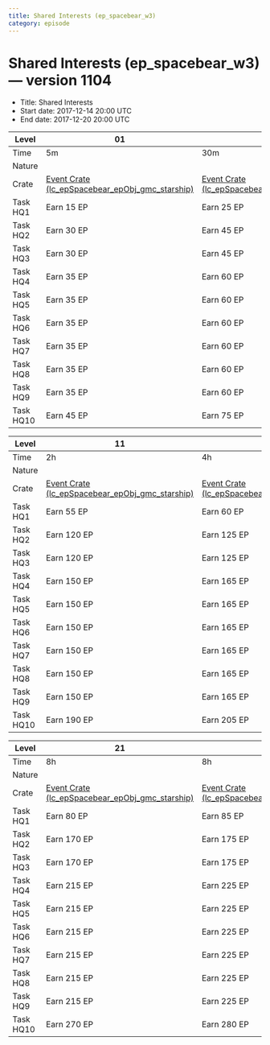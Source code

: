 ```yaml
---
title: Shared Interests (ep_spacebear_w3)
category: episode
---
```


# Shared Interests (ep_spacebear_w3) — version 1104



  * Title: Shared Interests
  * Start date: 2017-12-14 20:00 UTC
  * End date: 2017-12-20 20:00 UTC

|Level    |01                                                                                       |02                                                                                       |03                                                               |04                                                                                       |05                                                                                       |06                                                                                       |07                                                                                       |08                                                                             |09                                                                                       |10                                                                                       |
|---------|-----------------------------------------------------------------------------------------|-----------------------------------------------------------------------------------------|-----------------------------------------------------------------|-----------------------------------------------------------------------------------------|-----------------------------------------------------------------------------------------|-----------------------------------------------------------------------------------------|-----------------------------------------------------------------------------------------|-------------------------------------------------------------------------------|-----------------------------------------------------------------------------------------|-----------------------------------------------------------------------------------------|
|Time     |5m                                                                                       |30m                                                                                      |0s                                                               |1h                                                                                       |1h                                                                                       |2h                                                                                       |2h                                                                                       |0s                                                                             |1h                                                                                       |2h                                                                                       |
|Nature   |                                                                                         |                                                                                         |★                                                                |                                                                                         |                                                                                         |                                                                                         |                                                                                         |★                                                                              |                                                                                         |                                                                                         |
|Crate    |[Event Crate (lc_epSpacebear_epObj_gmc_starship)](lc_epSpacebear_epObj_gmc_starship.html)|[Event Crate (lc_epSpacebear_epObj_gmc_starship)](lc_epSpacebear_epObj_gmc_starship.html)|[Event Crate (lc_epMilestone_credit)](lc_epMilestone_credit.html)|[Event Crate (lc_epSpacebear_epObj_gmc_starship)](lc_epSpacebear_epObj_gmc_starship.html)|[Event Crate (lc_epSpacebear_epObj_gmc_starship)](lc_epSpacebear_epObj_gmc_starship.html)|[Event Crate (lc_epSpacebear_epObj_gmc_starship)](lc_epSpacebear_epObj_gmc_starship.html)|[Event Crate (lc_epSpacebear_epObj_gmc_starship)](lc_epSpacebear_epObj_gmc_starship.html)|[Event Crate (lc_epMilestone_arctic_smpl_m)](lc_epMilestone_arctic_smpl_m.html)|[Event Crate (lc_epSpacebear_epObj_gmc_starship)](lc_epSpacebear_epObj_gmc_starship.html)|[Event Crate (lc_epSpacebear_epObj_gmc_starship)](lc_epSpacebear_epObj_gmc_starship.html)|
|Task HQ1 |Earn 15 EP                                                                               |Earn 25 EP                                                                               |Destroy 9 Buildings                                              |Earn 35 EP                                                                               |Earn 45 EP                                                                               |Earn 50 EP                                                                               |Earn 55 EP                                                                               |Loot 2000 Credits                                                              |Earn 45 EP                                                                               |Earn 50 EP                                                                               |
|Task HQ2 |Earn 30 EP                                                                               |Earn 45 EP                                                                               |Destroy 18 Buildings                                             |Earn 70 EP                                                                               |Earn 95 EP                                                                               |Earn 105 EP                                                                              |Earn 120 EP                                                                              |Loot 6000 Credits                                                              |Earn 95 EP                                                                               |Earn 105 EP                                                                              |
|Task HQ3 |Earn 30 EP                                                                               |Earn 45 EP                                                                               |Destroy 27 Buildings                                             |Earn 70 EP                                                                               |Earn 95 EP                                                                               |Earn 105 EP                                                                              |Earn 120 EP                                                                              |Loot 21000 Credits                                                             |Earn 95 EP                                                                               |Earn 105 EP                                                                              |
|Task HQ4 |Earn 35 EP                                                                               |Earn 60 EP                                                                               |Destroy 33 Buildings                                             |Earn 90 EP                                                                               |Earn 120 EP                                                                              |Earn 135 EP                                                                              |Earn 150 EP                                                                              |Loot 54000 Credits                                                             |Earn 120 EP                                                                              |Earn 135 EP                                                                              |
|Task HQ5 |Earn 35 EP                                                                               |Earn 60 EP                                                                               |Destroy 36 Buildings                                             |Earn 90 EP                                                                               |Earn 120 EP                                                                              |Earn 135 EP                                                                              |Earn 150 EP                                                                              |Loot 78000 Credits                                                             |Earn 120 EP                                                                              |Earn 135 EP                                                                              |
|Task HQ6 |Earn 35 EP                                                                               |Earn 60 EP                                                                               |Destroy 51 Buildings                                             |Earn 90 EP                                                                               |Earn 120 EP                                                                              |Earn 135 EP                                                                              |Earn 150 EP                                                                              |Loot 229000 Credits                                                            |Earn 120 EP                                                                              |Earn 135 EP                                                                              |
|Task HQ7 |Earn 35 EP                                                                               |Earn 60 EP                                                                               |Destroy 60 Buildings                                             |Earn 90 EP                                                                               |Earn 120 EP                                                                              |Earn 135 EP                                                                              |Earn 150 EP                                                                              |Loot 289000 Credits                                                            |Earn 120 EP                                                                              |Earn 135 EP                                                                              |
|Task HQ8 |Earn 35 EP                                                                               |Earn 60 EP                                                                               |Destroy 63 Buildings                                             |Earn 90 EP                                                                               |Earn 120 EP                                                                              |Earn 135 EP                                                                              |Earn 150 EP                                                                              |Loot 505000 Credits                                                            |Earn 120 EP                                                                              |Earn 135 EP                                                                              |
|Task HQ9 |Earn 35 EP                                                                               |Earn 60 EP                                                                               |Destroy 72 Buildings                                             |Earn 90 EP                                                                               |Earn 120 EP                                                                              |Earn 135 EP                                                                              |Earn 150 EP                                                                              |Loot 886000 Credits                                                            |Earn 120 EP                                                                              |Earn 135 EP                                                                              |
|Task HQ10|Earn 45 EP                                                                               |Earn 75 EP                                                                               |Destroy 159 Buildings                                            |Earn 115 EP                                                                              |Earn 150 EP                                                                              |Earn 170 EP                                                                              |Earn 190 EP                                                                              |Loot 2777000 Credits                                                           |Earn 150 EP                                                                              |Earn 170 EP                                                                              |


|Level    |11                                                                                       |12                                                                                       |13                                                                                       |14                                                                                       |15                                                                       |16                                                                                       |17                                                                                       |18                                                                                       |19                                                                                       |20                                                                                       |
|---------|-----------------------------------------------------------------------------------------|-----------------------------------------------------------------------------------------|-----------------------------------------------------------------------------------------|-----------------------------------------------------------------------------------------|-------------------------------------------------------------------------|-----------------------------------------------------------------------------------------|-----------------------------------------------------------------------------------------|-----------------------------------------------------------------------------------------|-----------------------------------------------------------------------------------------|-----------------------------------------------------------------------------------------|
|Time     |2h                                                                                       |4h                                                                                       |4h                                                                                       |8h                                                                                       |0s                                                                       |2h                                                                                       |2h                                                                                       |4h                                                                                       |4h                                                                                       |8h                                                                                       |
|Nature   |                                                                                         |                                                                                         |                                                                                         |                                                                                         |★                                                                        |                                                                                         |                                                                                         |                                                                                         |                                                                                         |                                                                                         |
|Crate    |[Event Crate (lc_epSpacebear_epObj_gmc_starship)](lc_epSpacebear_epObj_gmc_starship.html)|[Event Crate (lc_epSpacebear_epObj_gmc_starship)](lc_epSpacebear_epObj_gmc_starship.html)|[Event Crate (lc_epSpacebear_epObj_gmc_starship)](lc_epSpacebear_epObj_gmc_starship.html)|[Event Crate (lc_epSpacebear_epObj_gmc_starship)](lc_epSpacebear_epObj_gmc_starship.html)|[Event Crate (lc_epMilestone_arctic_eqp)](lc_epMilestone_arctic_eqp.html)|[Event Crate (lc_epSpacebear_epObj_gmc_starship)](lc_epSpacebear_epObj_gmc_starship.html)|[Event Crate (lc_epSpacebear_epObj_gmc_starship)](lc_epSpacebear_epObj_gmc_starship.html)|[Event Crate (lc_epSpacebear_epObj_gmc_starship)](lc_epSpacebear_epObj_gmc_starship.html)|[Event Crate (lc_epSpacebear_epObj_gmc_starship)](lc_epSpacebear_epObj_gmc_starship.html)|[Event Crate (lc_epSpacebear_epObj_gmc_starship)](lc_epSpacebear_epObj_gmc_starship.html)|
|Task HQ1 |Earn 55 EP                                                                               |Earn 60 EP                                                                               |Earn 65 EP                                                                               |Earn 70 EP                                                                               |Destroy 3 Turrets                                                        |Earn 60 EP                                                                               |Earn 65 EP                                                                               |Earn 70 EP                                                                               |Earn 75 EP                                                                               |Earn 75 EP                                                                               |
|Task HQ2 |Earn 120 EP                                                                              |Earn 125 EP                                                                              |Earn 135 EP                                                                              |Earn 145 EP                                                                              |Destroy 6 Turrets                                                        |Earn 125 EP                                                                              |Earn 135 EP                                                                              |Earn 145 EP                                                                              |Earn 160 EP                                                                              |Earn 160 EP                                                                              |
|Task HQ3 |Earn 120 EP                                                                              |Earn 125 EP                                                                              |Earn 135 EP                                                                              |Earn 145 EP                                                                              |Destroy 12 Turrets                                                       |Earn 125 EP                                                                              |Earn 135 EP                                                                              |Earn 145 EP                                                                              |Earn 160 EP                                                                              |Earn 160 EP                                                                              |
|Task HQ4 |Earn 150 EP                                                                              |Earn 165 EP                                                                              |Earn 175 EP                                                                              |Earn 185 EP                                                                              |Destroy 24 Turrets                                                       |Earn 165 EP                                                                              |Earn 175 EP                                                                              |Earn 185 EP                                                                              |Earn 205 EP                                                                              |Earn 205 EP                                                                              |
|Task HQ5 |Earn 150 EP                                                                              |Earn 165 EP                                                                              |Earn 175 EP                                                                              |Earn 185 EP                                                                              |Destroy 30 Turrets                                                       |Earn 165 EP                                                                              |Earn 175 EP                                                                              |Earn 185 EP                                                                              |Earn 205 EP                                                                              |Earn 205 EP                                                                              |
|Task HQ6 |Earn 150 EP                                                                              |Earn 165 EP                                                                              |Earn 175 EP                                                                              |Earn 185 EP                                                                              |Destroy 45 Turrets                                                       |Earn 165 EP                                                                              |Earn 175 EP                                                                              |Earn 185 EP                                                                              |Earn 205 EP                                                                              |Earn 205 EP                                                                              |
|Task HQ7 |Earn 150 EP                                                                              |Earn 165 EP                                                                              |Earn 175 EP                                                                              |Earn 185 EP                                                                              |Destroy 54 Turrets                                                       |Earn 165 EP                                                                              |Earn 175 EP                                                                              |Earn 185 EP                                                                              |Earn 205 EP                                                                              |Earn 205 EP                                                                              |
|Task HQ8 |Earn 150 EP                                                                              |Earn 165 EP                                                                              |Earn 175 EP                                                                              |Earn 185 EP                                                                              |Destroy 57 Turrets                                                       |Earn 165 EP                                                                              |Earn 175 EP                                                                              |Earn 185 EP                                                                              |Earn 205 EP                                                                              |Earn 205 EP                                                                              |
|Task HQ9 |Earn 150 EP                                                                              |Earn 165 EP                                                                              |Earn 175 EP                                                                              |Earn 185 EP                                                                              |Destroy 75 Turrets                                                       |Earn 165 EP                                                                              |Earn 175 EP                                                                              |Earn 185 EP                                                                              |Earn 205 EP                                                                              |Earn 205 EP                                                                              |
|Task HQ10|Earn 190 EP                                                                              |Earn 205 EP                                                                              |Earn 215 EP                                                                              |Earn 230 EP                                                                              |Destroy 165 Turrets                                                      |Earn 205 EP                                                                              |Earn 215 EP                                                                              |Earn 230 EP                                                                              |Earn 260 EP                                                                              |Earn 260 EP                                                                              |


|Level    |21                                                                                       |22                                                                                       |23                                                                                               |24                                                                                               |
|---------|-----------------------------------------------------------------------------------------|-----------------------------------------------------------------------------------------|-------------------------------------------------------------------------------------------------|-------------------------------------------------------------------------------------------------|
|Time     |8h                                                                                       |8h                                                                                       |0s                                                                                               |2h                                                                                               |
|Nature   |                                                                                         |                                                                                         |★                                                                                                |♻                                                                                                |
|Crate    |[Event Crate (lc_epSpacebear_epObj_gmc_starship)](lc_epSpacebear_epObj_gmc_starship.html)|[Event Crate (lc_epSpacebear_epObj_gmc_starship)](lc_epSpacebear_epObj_gmc_starship.html)|[Event Crate (lc_epMilestone_spacebear_gmc_starship)](lc_epMilestone_spacebear_gmc_starship.html)|[Elite Event Crate (lc_epSpacebear_bonObj_gmc_starship)](lc_epSpacebear_bonObj_gmc_starship.html)|
|Task HQ1 |Earn 80 EP                                                                               |Earn 85 EP                                                                               |Deploy 15 Infantry Units                                                                         |Earn 90 EP                                                                                       |
|Task HQ2 |Earn 170 EP                                                                              |Earn 175 EP                                                                              |Deploy 10 Vehicle Units (E); Deploy 55 Infantry Units (R)                                        |Earn 185 EP                                                                                      |
|Task HQ3 |Earn 170 EP                                                                              |Earn 175 EP                                                                              |Deploy 10 Vehicle Units (E); Deploy 60 Infantry Units (R)                                        |Earn 185 EP                                                                                      |
|Task HQ4 |Earn 215 EP                                                                              |Earn 225 EP                                                                              |Deploy 10 Vehicle Units                                                                          |Earn 240 EP                                                                                      |
|Task HQ5 |Earn 215 EP                                                                              |Earn 225 EP                                                                              |Deploy 5 TIE fighters (E); Deploy 5 X-wing Starfighter (R)                                       |Earn 240 EP                                                                                      |
|Task HQ6 |Earn 215 EP                                                                              |Earn 225 EP                                                                              |Deploy 10 TIE fighters (E); Deploy 10 X-wing Starfighter (R)                                     |Earn 240 EP                                                                                      |
|Task HQ7 |Earn 215 EP                                                                              |Earn 225 EP                                                                              |Deploy 10 TIE fighters (E); Deploy 10 X-wing Starfighter (R)                                     |Earn 240 EP                                                                                      |
|Task HQ8 |Earn 215 EP                                                                              |Earn 225 EP                                                                              |Deploy 10 TIE fighters (E); Deploy 10 X-wing Starfighter (R)                                     |Earn 240 EP                                                                                      |
|Task HQ9 |Earn 215 EP                                                                              |Earn 225 EP                                                                              |Deploy 10 TIE fighters (E); Deploy 10 X-wing Starfighter (R)                                     |Earn 240 EP                                                                                      |
|Task HQ10|Earn 270 EP                                                                              |Earn 280 EP                                                                              |Deploy 20 TIE fighters (E); Deploy 20 X-wing Starfighter (R)                                     |Earn 300 EP                                                                                      |


